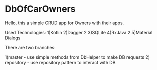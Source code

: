 # DbOfCarOwners

Hello, this a simple CRUD app for Owners with their apps.

Used Technologies: 
1)Kotlin
2)Dagger 2
3)SQLite
4)RxJava 2
5)Material Dialogs

There are two branches:

1)master - use simple methods from DbHelper to make DB requests
2) repository - use repository pattern to interact with DB
